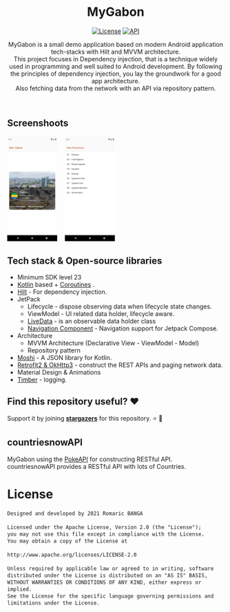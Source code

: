 <h1 align="center">MyGabon</h1>

<p align="center">
   <a href="https://opensource.org/licenses/Mit"><img alt="License" src="https://img.shields.io/badge/License-Mit%202.0-red.svg"/></a>
    <a href="https://android-arsenal.com/api?level=23"><img alt="API" src="https://img.shields.io/badge/API-21%2B-brightgreen.svg?style=flat"/></a>
</p>

<p align="center">  
MyGabon is a small demo application based on modern Android application tech-stacks with Hilt and MVVM architecture.<br>This project focuses in Dependency injection, that is a technique widely used in programming and well suited to Android development. By following the principles of dependency injection, you lay the groundwork for a good app architecture.<br>
Also fetching data from the network with an API via repository pattern.
</p>
</br>

## Screenshoots

<img src="previews/Screenshot_1.png" width="23%"/>&emsp;
<img src="previews/Screenshot_2.png" width="23%"/>&emsp;</br>

## Tech stack & Open-source libraries
- Minimum SDK level 23
- [Kotlin](https://kotlinlang.org/) based + [Coroutines](https://github.com/Kotlin/kotlinx.coroutines) .
- [Hilt](https://dagger.dev/hilt/) - For dependency injection.
- JetPack
    - Lifecycle - dispose observing data when lifecycle state changes.
    - ViewModel - UI related data holder, lifecycle aware.
    - [LiveData](https://developer.android.com/topic/libraries/architecture/livedata) -  is an observable data holder class
    - [Navigation Component](https://developer.android.com/guide/navigation) - Navigation support for Jetpack Compose.
- Architecture
    - MVVM Architecture (Declarative View - ViewModel - Model)
    - Repository pattern
- [Moshi](https://github.com/square/moshi/) - A JSON library for Kotlin.
- [Retrofit2 & OkHttp3](https://github.com/square/retrofit) - construct the REST APIs and paging network data.
- Material Design & Animations
- [Timber](https://github.com/JakeWharton/timber) - logging.

## Find this repository useful? :heart:
Support it by joining __[stargazers](https://github.com/bangaromaric/repos-talk/stargazers)__ for this repository. :star: 🤩 <br>

## countriesnowAPI

MyGabon using the [PokeAPI](https://countriesnow.space/) for constructing RESTful API.<br>
countriesnowAPI provides a RESTful API with lots of Countries.



# License
```
Designed and developed by 2021 Romaric BANGA

Licensed under the Apache License, Version 2.0 (the "License");
you may not use this file except in compliance with the License.
You may obtain a copy of the License at

http://www.apache.org/licenses/LICENSE-2.0

Unless required by applicable law or agreed to in writing, software
distributed under the License is distributed on an "AS IS" BASIS,
WITHOUT WARRANTIES OR CONDITIONS OF ANY KIND, either express or implied.
See the License for the specific language governing permissions and
limitations under the License.
```

